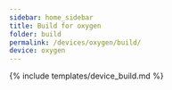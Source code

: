 ```yaml
---
sidebar: home_sidebar
title: Build for oxygen
folder: build
permalink: /devices/oxygen/build/
device: oxygen
---
```

{% include templates/device_build.md %}
